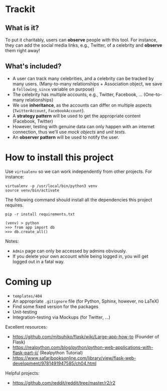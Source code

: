 Trackit
=======

What is it?
-----------
To put it charitably, users can **observe** people with this tool. For
instance, they can add the social media links, e.g., Twitter, of a
celebrity and **observe** them right away!

What's included?
----------------------------
* A user can track many celebrities, and a celebrity can be tracked by many users. (Many-to-many relationships + Association object, we save a `following_since` variable on purpose)
* The celebrity has multiple accounts, e.g., Twitter, Facebook, ... (One-to-many relationships)
* We use **inheritance**, as the accounts can differ on multiple aspects (`TwitterAccount`, `FacebookAccount`). 
* A **strategy pattern** will be used to get the appropriate content (Facebook, Twitter)
* However, testing with genuine data can only happen with an internet connection, thus we'll use *mock objects* and *unit tests*. 
* An **observer pattern** will be used to notify the user.


How to install this project
===========================

Use `virtualenv` so we can work independently from other projects. For
instance:

```
virtualenv -p /usr/local/bin/python3 venv
source venv/bin/activate
```

The following command should install all the dependencies this project
requires.

```
pip -r install requirements.txt
```

```
(venv) > python
>>> from app import db
>>> db.create_all()
```

Notes: 
* `Admin` page can only be accessed by admins obviously. 
* If you delete your own account while being logged in, you will get logged out
  in a fatal way.  

Coming up
==========

* `templates/404`
* An appropriate `.gitignore` file (for Python, Sphinx, however, no LaTeX)
* Find some fixed version for the packages
* Unit-testing
* Integration-testing via Mockups (for Twitter, ...) 

Excellent resources:
* https://github.com/mitsuhiko/flask/wiki/Large-app-how-to (Founder of Flask) 
* https://realpython.com/blog/python/python-web-applications-with-flask-part-ii/ (Realpython Tutorial) 
* https://www.safaribooksonline.com/library/view/flask-web-development/9781491947585/ch04.html

Helpful projects: 
* https://github.com/reddit/reddit/tree/master/r2/r2

